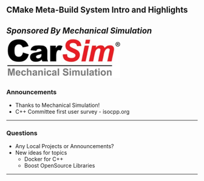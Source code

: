 ## CMake Meta-Build System Intro and Highlights
*Sponsored By Mechanical Simulation*  
![Carsim Logo](/assets/image/logo/carsim.jpg)
---
### Announcements
* Thanks to Mechanical Simulation!
* C++ Committee first user survey - isocpp.org


---
### Questions
* Any Local Projects or Announcements?
* New ideas for topics
	* Docker for C++
	* Boost OpenSource Libraries
---
